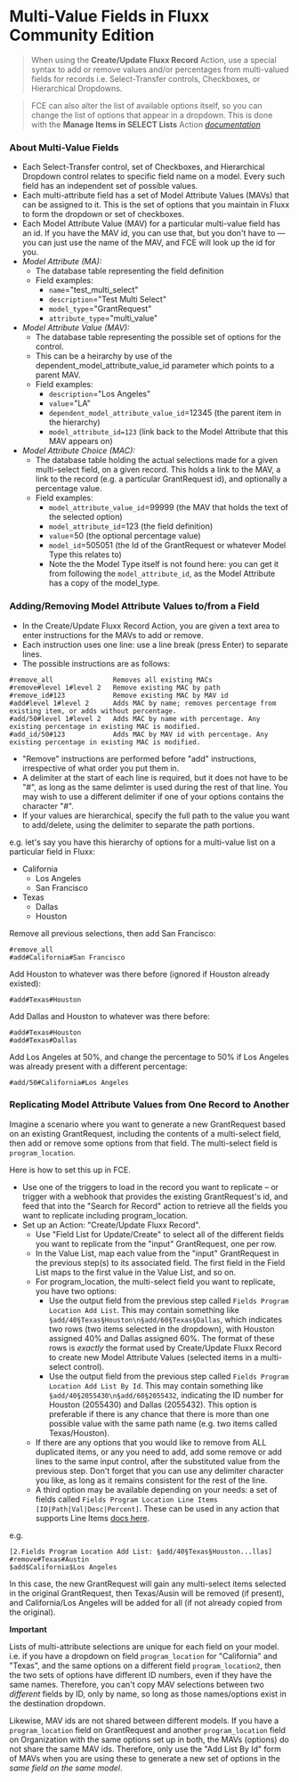# Multi-Value Fields in Fluxx Community Edition

> When using the **Create/Update Fluxx Record** Action, use a special syntax to add or remove values and/or percentages from multi-valued fields for records i.e. Select-Transfer controls, Checkboxes, or Hierarchical Dropdowns.

> FCE can also alter the list of available options itself, so you can change the list of options that appear in a dropdown. This is done with the **Manage Items in SELECT Lists** Action *[documentation](../Special/Manage_Items_in_Select_Lists.md)*

### About Multi-Value Fields
* Each Select-Transfer control, set of Checkboxes, and Hierarchical Dropdown control relates to specific field name on a model. Every such field has an independent set of possible values.
* Each multi-attribute field has a set of Model Attribute Values (MAVs) that can be assigned to it. This is the set of options that you maintain in Fluxx to form the dropdown or set of checkboxes.
* Each Model Attribute Value (MAV) for a particular multi-value field has an id. If you have the MAV id, you can use that, but you don't have to — you can just use the name of the MAV, and FCE will look up the id for you.
* _Model Attribute (MA):_
  * The database table representing the field definition
  * Field examples:
    * `name`="test_multi_select"
    * `description`="Test Multi Select"
    * `model_type`="GrantRequest"
    * `attribute_type`="multi_value"
* _Model Attribute Value (MAV):_
  * The database table representing the possible set of options for the control.
  * This can be a heirarchy by use of the dependent_model_attribute_value_id parameter which points to a parent MAV.
  * Field examples:
    * `description`="Los Angeles"
    * `value`="LA"
    * `dependent_model_attribute_value_id`=12345 (the parent item in the hierarchy)
    * `model_attribute_id=123` (link back to the Model Attribute that this MAV appears on)
* _Model Attribute Choice (MAC):_
  * The database table holding the actual selections made for a given multi-select field, on a given record. This holds a link to the MAV, a link to the record (e.g. a particular GrantRequest id), and optionally a percentage value.
  * Field examples:
    * `model_attribute_value_id`=99999 (the MAV that holds the text of the selected option)
    * `model_attribute_id`=123 (the field definition)
    * `value`=50 (the optional percentage value)
    * `model_id`=505051 (the Id of the GrantRequest or whatever Model Type this relates to)
    * Note the the Model Type itself is not found here: you can get it from following the `model_attribute_id`, as the Model Attribute has a copy of the model_type.

### Adding/Removing Model Attribute Values to/from a Field

* In the Create/Update Fluxx Record Action, you are given a text area to enter instructions for the MAVs to add or remove.
* Each instruction uses one line: use a line break (press Enter) to separate lines.
* The possible instructions are as follows:

```
#remove_all               Removes all existing MACs 
#remove#level 1#level 2   Remove existing MAC by path
#remove_id#123            Remove existing MAC by MAV id
#add#level 1#level 2      Adds MAC by name; removes percentage from existing item, or adds without percentage.
#add/50#level 1#level 2   Adds MAC by name with percentage. Any existing percentage in existing MAC is modified.
#add_id/50#123            Adds MAC by MAV id with percentage. Any existing percentage in existing MAC is modified.
```

* "Remove" instructions are performed before "add" instructions, irrespective of what order you put them in.
* A delimiter at the start of each line is required, but it does not have to be "#", as long as the same delimter is used during the rest of that line. You may wish to use a different delimiter if one of your options contains the character "#".
* If your values are hierarchical, specify the full path to the value you want to add/delete, using the delimiter to separate the path portions.

e.g. let's say you have this hierarchy of options for a multi-value list on a particular field in Fluxx:

* California
  * Los Angeles
  * San Francisco
* Texas
  * Dallas
  * Houston


Remove all previous selections, then add San Francisco:

```
#remove_all
#add#California#San Francisco
```

Add Houston to whatever was there before (ignored if Houston already existed):

```
#add#Texas#Houston
```

Add Dallas and Houston to whatever was there before:

```
#add#Texas#Houston
#add#Texas#Dallas
```

Add Los Angeles at 50%, and change the percentage to 50% if Los Angeles was already present with a different percentage:

```
#add/50#California#Los Angeles
```

### Replicating Model Attribute Values from One Record to Another

Imagine a scenario where you want to generate a new GrantRequest based on an existing GrantRequest, including the contents of a multi-select field, then add or remove some options from that field. The multi-select field is ``program_location``.

Here is how to set this up in FCE.

* Use one of the triggers to load in the record you want to replicate – or trigger with a webhook that provides the existing GrantRequest's id, and feed that into the "Search for Record" action to retrieve all the fields you want to replicate including program_location.
* Set up an Action: "Create/Update Fluxx Record".
  * Use "Field List for Update/Create" to select all of the different fields you want to replicate from the "input" GrantRequest, one per row.
  * In the Value List, map each value from the "input" GrantRequest in the previous step(s) to its associated field. The first field in the Field List maps to the first value in the Value List, and so on.
  * For program_location, the multi-select field you want to replicate, you have two options:
    * Use the output field from the previous step called ``Fields Program Location Add List``. This may contain something like `§add/40§Texas§Houston\n§add/60§Texas§Dallas`, which indicates two rows (two items selected in the dropdown), with Houston assigned 40% and Dallas assigned 60%. The format of these rows is _exactly_ the format used by Create/Update Fluxx Record to create new Model Attribute Values (selected items in a multi-select control).
    * Use the output field from the previous step called ``Fields Program Location Add List By Id``. This may contain something like `§add/40§2055430\n§add/60§2055432`, indicating the ID number for Houston (2055430) and Dallas (2055432). This option is preferable if there is any chance that there is more than one possible value with the same path name (e.g. two items called Texas/Houston).
  * If there are any options that you would like to remove from ALL duplicated items, or any you need to add, add some remove or add lines to the same input control, after the substituted value from the previous step. Don't forget that you can use any delimiter character you like, as long as it remains consistent for the rest of the line.
  * A third option may be available depending on your needs: a set of fields called `Fields Program Location Line Items [ID|Path|Val|Desc|Percent]`. These can be used in any action that supports Line Items [docs here](https://zapier.com/blog/formatter-line-item-automation/).
  
e.g.
```
[2.Fields Program Location Add List: §add/40§Texas§Houston...llas]
#remove#Texas#Austin
$add$California$Los Angeles
```

In this case, the new GrantRequest will gain any multi-select items selected in the original GrantRequest, then Texas/Ausin will be removed (if present), and California/Los Angeles will be added for all (if not already copied from the original).

**Important**

Lists of multi-attribute selections are unique for each field on your model. i.e. if you have a dropdown on field `program_location` for "California" and "Texas", and the same options on a different field `program_location2`, then the two sets of options have different ID numbers, even if they have the same names. Therefore, you can't copy MAV selections between two _different_ fields by ID, only by name, so long as those names/options exist in the destination dropdown.

Likewise, MAV ids are not shared between different models. If you have a `program_location` field on GrantRequest and another `program_location` field on Organization with the same options set up in both, the MAVs (options) do not share the same MAV ids. Therefore, only use the "Add List By Id" form of MAVs when you are using these to generate a new set of options in the _same field on the same model_.
